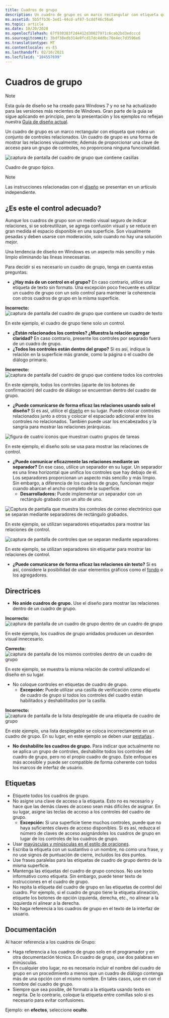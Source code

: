 ```yaml
---
title: Cuadros de grupo
description: Un cuadro de grupo es un marco rectangular con etiqueta que rodea un conjunto de controles relacionados. Un cuadro de grupo es una forma de mostrar las relaciones visualmente; Además de proporcionar una clave de acceso para un grupo de controles, no proporciona ninguna funcionalidad.
ms.assetid: 5b5ffb36-3ed1-44cd-af87-5cddf46c56a6
ms.topic: article
ms.date: 10/20/2020
ms.openlocfilehash: 67f930383f2d4412d30027971c6cab2bd3edcccd
ms.sourcegitcommit: 3bdf30edb314e0fcd17dc4ddbc70e4ec7d3596e6
ms.translationtype: MT
ms.contentlocale: es-ES
ms.lasthandoff: 02/10/2021
ms.locfileid: "104557699"
---
```

# <a name="group-boxes"></a>Cuadros de grupo

> [!NOTE]
> Esta guía de diseño se ha creado para Windows 7 y no se ha actualizado para las versiones más recientes de Windows. Gran parte de la guía se sigue aplicando en principio, pero la presentación y los ejemplos no reflejan nuestra [Guía de diseño actual](/windows/uwp/design/).

Un cuadro de grupo es un marco rectangular con etiqueta que rodea un conjunto de controles relacionados. Un cuadro de grupo es una forma de mostrar las relaciones visualmente; Además de proporcionar una clave de acceso para un grupo de controles, no proporciona ninguna funcionalidad.

![captura de pantalla del cuadro de grupo que contiene casillas ](images/ctrl-group-boxes-image1.png)

Cuadro de grupo típico.

> [!Note]  
> Las instrucciones relacionadas con el [diseño](vis-layout.md) se presentan en un artículo independiente.

 

## <a name="is-this-the-right-control"></a>¿Es este el control adecuado?

Aunque los cuadros de grupo son un medio visual seguro de indicar relaciones, si se sobreutilizan, se agrega confusión visual y se reduce en gran medida el espacio disponible en una superficie. Son visualmente pesadas y deben usarse con moderación, solo cuando no hay una solución mejor.

Una tendencia de diseño en Windows es un aspecto más sencillo y más limpio eliminando las líneas innecesarias.

Para decidir si es necesario un cuadro de grupo, tenga en cuenta estas preguntas:

-   **¿Hay más de un control en el grupo?** En caso contrario, utilice una etiqueta de texto sin formato. Una excepción poco frecuente es utilizar un cuadro de grupo con un solo control para mantener la coherencia con otros cuadros de grupo en la misma superficie.

**Incorrecto:** ![ captura de pantalla del cuadro de grupo que contiene un cuadro de texto ](images/ctrl-group-boxes-image2.png)

En este ejemplo, el cuadro de grupo tiene solo un control.

-   **¿Están relacionados los controles? ¿Muestra la relación agregar claridad?** En caso contrario, presente los controles por separado fuera de un cuadro de grupo.
-   **¿Todos los controles están dentro del grupo?** Si es así, indique la relación en la superficie más grande, como la página o el cuadro de diálogo primario.

**Incorrecto:** ![ captura de pantalla del cuadro de grupo que contiene todos los controles ](images/ctrl-group-boxes-image3.png)

En este ejemplo, todos los controles (aparte de los botones de confirmación) del cuadro de diálogo se encuentran dentro del cuadro de grupo.

-   **¿Puede comunicarse de forma eficaz las relaciones usando solo el diseño?** Si es así, utilice el [diseño](vis-layout.md) en su lugar. Puede colocar controles relacionados junto a otros y colocar el espaciado adicional entre los controles no relacionados. También puede usar los encabezados y la sangría para mostrar las relaciones jerárquicas.

![figura de cuatro iconos que muestran cuatro grupos de tareas ](images/ctrl-group-boxes-image4.png)

En este ejemplo, el diseño solo se usa para mostrar las relaciones de control.

-   **¿Puede comunicar eficazmente las relaciones mediante un separador?** En ese caso, utilice un separador en su lugar. Un separador es una línea horizontal que unifica los controles que hay debajo de él. Los separadores proporcionan un aspecto más sencillo y más limpio. Sin embargo, a diferencia de los cuadros de grupo, funcionan mejor cuando abarcan el ancho completo de la superficie.
    -   **Desarrolladores:** Puede implementar un separador con un rectángulo grabado con un alto de uno.

![Captura de pantalla que muestra los controles de correo electrónico que se separan mediante separadores de rectángulo grabados.](images/ctrl-group-boxes-image5.png)

En este ejemplo, se utilizan separadores etiquetados para mostrar las relaciones de control.

![captura de pantalla de controles que se separan mediante separadores ](images/ctrl-group-boxes-image6.png)

En este ejemplo, se utilizan separadores sin etiquetar para mostrar las relaciones de control.

-   **¿Puede comunicarse de forma eficaz las relaciones sin texto?** Si es así, considere la posibilidad de usar elementos gráficos como el [fondo](vis-graphic.md) o los agregadores.

## <a name="guidelines"></a>Directrices

-   **No anide cuadros de grupo.** Use el diseño para mostrar las relaciones dentro de un cuadro de grupo.

**Incorrecto:** ![ captura de pantalla de un cuadro de grupo dentro de un cuadro de grupo ](images/ctrl-group-boxes-image7.png)

En este ejemplo, los cuadros de grupo anidados producen un desorden visual innecesario.

**Correcto:** ![ captura de pantalla de los mismos controles dentro de un cuadro de grupo ](images/ctrl-group-boxes-image8.png)

En este ejemplo, se muestra la misma relación de control utilizando el diseño en su lugar.

-   No coloque controles en etiquetas de cuadro de grupo.
    -   **Excepción:** Puede utilizar una casilla de verificación como etiqueta de cuadro de grupo si todos los controles del cuadro están habilitados y deshabilitados por la casilla.

**Incorrecto:** ![ captura de pantalla de la lista desplegable de una etiqueta de cuadro de grupo ](images/ctrl-group-boxes-image9.png)

En este ejemplo, una lista desplegable se coloca incorrectamente en un cuadro de grupo. En su lugar, en este ejemplo se deben usar [pestañas](https://msdn.microsoft.com/library/windows/desktop/aa511493.aspx) .

-   **No deshabilite los cuadros de grupo.** Para indicar que actualmente no se aplica un grupo de controles, deshabilite todos los controles del cuadro de grupo, pero no el propio cuadro de grupo. Este enfoque es más accesible y puede ser compatible de forma coherente con todos los marcos de interfaz de usuario.

## <a name="labels"></a>Etiquetas

-   Etiquete todos los cuadros de grupo.
-   No asigne una clave de acceso a la etiqueta. Esto no es necesario y hace que las demás claves de acceso sean más difíciles de asignar. En su lugar, asigne las teclas de acceso a los controles del cuadro de grupo.
    -   **Excepción:** Si una superficie tiene muchos controles, puede que no haya suficientes claves de acceso disponibles. Si es así, reduzca el número de claves de acceso asignándoles los cuadros de grupo en lugar de los controles de los cuadros de grupo.
-   Usar [mayúsculas y minúsculas en el estilo de oraciones](glossary.md).
-   Escriba la etiqueta con un sustantivo o un nombre, no como una frase, y no use signos de puntuación de cierre, incluidos los dos puntos.
-   Use frases paralelas para las etiquetas de cuadro de grupo dentro de la misma superficie.
-   Mantenga las etiquetas del cuadro de grupo concisos. No use texto informativo como etiqueta. Sin embargo, puede tener texto de instrucciones en el cuadro de grupo.
-   No repita la etiqueta del cuadro de grupo en las etiquetas de control del cuadro. Por ejemplo, si el cuadro de grupo tiene la etiqueta alineación, etiquete los botones de opción izquierda, derecha, etc., no alinear a la izquierda ni alinear a la derecha.
-   No haga referencia a los cuadros de grupo en el texto de la interfaz de usuario.

## <a name="documentation"></a>Documentación

Al hacer referencia a los cuadros de Grupo:

-   Haga referencia a los cuadros de grupo solo en el programador y en otra documentación técnica. En cuadro de grupo, use dos palabras en minúsculas.
-   En cualquier otro lugar, no es necesario incluir el nombre del cuadro de grupo en un procedimiento a menos que un cuadro de diálogo contenga más de una opción con el mismo nombre. En tales casos, use en con el nombre del cuadro de grupo.
-   Siempre que sea posible, dé formato a la etiqueta usando texto en negrita. De lo contrario, coloque la etiqueta entre comillas solo si es necesario para evitar confusiones.

Ejemplo: en **efectos**, seleccione **oculto**.

 

 